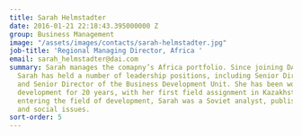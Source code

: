 ```yaml
---
title: Sarah Helmstadter
date: 2016-01-21 22:18:43.395000000 Z
group: Business Management
image: "/assets/images/contacts/sarah-helmstadter.jpg"
job-title: 'Regional Managing Director, Africa '
email: sarah_helmstadter@dai.com
summary: Sarah manages the comapny’s Africa portfolio. Since joining DAI in 2007,
  Sarah has held a number of leadership positions, including Senior Director of Recruitment
  and Senior Director of the Business Development Unit. She has been working in international
  development for 20 years, with her first field assignment in Kazakhstan. Prior to
  entering the field of development, Sarah was a Soviet analyst, publishing on health
  and social issues.
sort-order: 5
---
```


